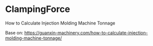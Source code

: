 # ClampingForce
How to Calculate Injection Molding Machine Tonnage

Base on:
https://guanxin-machinery.com/how-to-calculate-injection-molding-machine-tonnage/

